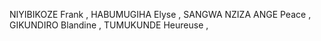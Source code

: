 NIYIBIKOZE Frank ,
HABUMUGIHA Elyse ,
SANGWA NZIZA ANGE Peace ,
GIKUNDIRO Blandine , 
TUMUKUNDE Heureuse ,
